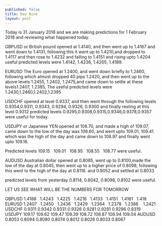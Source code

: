```yaml
---
published: false
title: Day Nine
layout: post
---
```

Today is 31 January 2018 and we are making predictions for 1 February 2018
and reviewing what happened today.

GBPUSD or British pound opened at 1.4140, and then went up to 1.4167 and went down to 1.4131, following this it went up to 1.4210,and dropped to 1.4117 and then rose to 1.4232 and falling to 1.4151 and rising upto 1.4204 useful predicted levels were 1.4142, 1.4236, 1.4205, 1.4189.

EURUSD The Euro opened at 1.2400, and went down briefly to 1.2460, following which almost dropped 40 pips 1.2420, and then went up to the above levels 1.2455, 1.2402, 1.2475,and came down to settle at these levels1.2407, 1.2385, 
The useful predicted levels were 1.2430,1.2460,1.2402,1.2395

USDCHF opened at level 0.9337, and then went through the following levels 0.9354,0.9311, 0.9343, 0.9294, 0.9326, 0.9300 and finally resting at this level 0.9312 predicted levels 0.9295,0.9308,0.9315,0.9346,0.9378,0.9357 were useful for today.

USDJPY or Japanese YEN opened at 108.70, and made a high of 109.07, came down to the low of the day was 108.60, and went upto 109.01, 109.41 which was the high of the day and came down to 108.97 and finally went upto 109.16.

Predicted levels 109.15    109.01    108.95    108.55    108.77 were useful.

AUDUSD  Australian dollar opened at 0.8085, went up to 0.8100,made the low of the day at 0.8045, then went up to a higher price of 0.8098, following this went to the high of the day at 0.8116. and 0.8052 and settled at 0.8033

predicted levels from yesterday 0.8114, 0.8042, 0.8098, 0.8102 were useful.

LET US SEE WHAT WILL BE THE NUMBERS FOR TOMORROW

GBPUSD 1.4188    1.4243    1.4225    1.4216    1.4133    1.4151    1.4161    1.418 
EURUSD 1.2407    1.2450    1.2436    1.2429    1.2364    1.2378    1.2386    1.2421
USDCHF 0.9311    0.9342    0.9331    0.9326    0.9281    0.9291    0.9296    0.9319
USDJPY 109.17    109.62    109.47    109.39    108.72    108.87    108.94    109.04
AUDUSD 0.8053    0.8094    0.8080    0.8074    0.8012    0.8026    0.8033    0.8067
